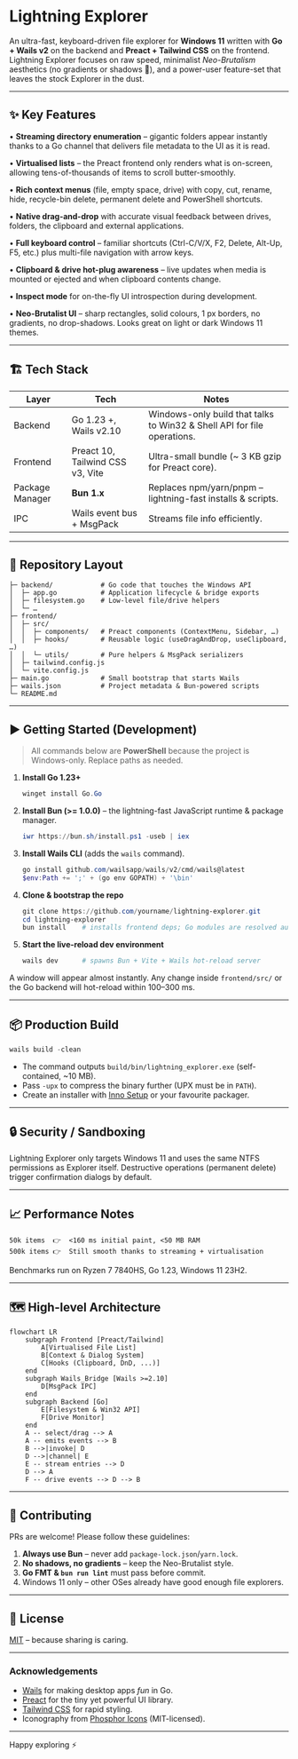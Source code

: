 # Lightning Explorer

An ultra-fast, keyboard-driven file explorer for **Windows 11** written with **Go + Wails v2** on the backend and **Preact + Tailwind CSS** on the frontend. Lightning Explorer focuses on raw speed, minimalist *Neo-Brutalism* aesthetics (no gradients or shadows 🚫), and a power-user feature-set that leaves the stock Explorer in the dust.

---

## ✨ Key Features

• **Streaming directory enumeration** – gigantic folders appear instantly thanks to a Go channel that delivers file metadata to the UI as it is read.

• **Virtualised lists** – the Preact frontend only renders what is on-screen, allowing tens-of-thousands of items to scroll butter-smoothly.

• **Rich context menus** (file, empty space, drive) with copy, cut, rename, hide, recycle-bin delete, permanent delete and PowerShell shortcuts.

• **Native drag-and-drop** with accurate visual feedback between drives, folders, the clipboard and external applications.

• **Full keyboard control** – familiar shortcuts (Ctrl-C/V/X, F2, Delete, Alt-Up, F5, etc.) plus multi-file navigation with arrow keys.

• **Clipboard & drive hot-plug awareness** – live updates when media is mounted or ejected and when clipboard contents change.

• **Inspect mode** for on-the-fly UI introspection during development.

• **Neo-Brutalist UI** – sharp rectangles, solid colours, 1 px borders, no gradients, no drop-shadows. Looks great on light or dark Windows 11 themes.

---

## 🏗️ Tech Stack

| Layer | Tech | Notes |
|-------|------|-------|
| Backend | Go 1.23 +, Wails v2.10 | Windows-only build that talks to Win32 & Shell API for file operations. |
| Frontend | Preact 10, Tailwind CSS v3, Vite | Ultra-small bundle (~ 3 KB gzip for Preact core). |
| Package Manager | **Bun 1.x** | Replaces npm/yarn/pnpm – lightning-fast installs & scripts. |
| IPC | Wails event bus + MsgPack | Streams file info efficiently. |

---

## 📂 Repository Layout

```
├─ backend/            # Go code that touches the Windows API
│  ├─ app.go           # Application lifecycle & bridge exports
│  ├─ filesystem.go    # Low-level file/drive helpers
│  └─ …
├─ frontend/
│  ├─ src/
│  │  ├─ components/   # Preact components (ContextMenu, Sidebar, …)
│  │  ├─ hooks/        # Reusable logic (useDragAndDrop, useClipboard, …)
│  │  └─ utils/        # Pure helpers & MsgPack serializers
│  ├─ tailwind.config.js
│  └─ vite.config.js
├─ main.go             # Small bootstrap that starts Wails
├─ wails.json          # Project metadata & Bun-powered scripts
└─ README.md
```

---

## ▶️ Getting Started (Development)

> All commands below are **PowerShell** because the project is Windows-only. Replace paths as needed.

1. **Install Go 1.23+**
   ```powershell
   winget install Go.Go
   ```

2. **Install Bun (>= 1.0.0)** – the lightning-fast JavaScript runtime & package manager.
   ```powershell
   iwr https://bun.sh/install.ps1 -useb | iex
   ```

3. **Install Wails CLI** (adds the `wails` command).
   ```powershell
   go install github.com/wailsapp/wails/v2/cmd/wails@latest
   $env:Path += ';' + (go env GOPATH) + '\bin'
   ```

4. **Clone & bootstrap the repo**
   ```powershell
   git clone https://github.com/yourname/lightning-explorer.git
   cd lightning-explorer
   bun install    # installs frontend deps; Go modules are resolved automatically
   ```

5. **Start the live-reload dev environment**
   ```powershell
   wails dev      # spawns Bun + Vite + Wails hot-reload server
   ```

A window will appear almost instantly. Any change inside `frontend/src/` or the Go backend will hot-reload within 100–300 ms.

---

## 📦 Production Build

```powershell
wails build -clean
```

* The command outputs `build/bin/lightning_explorer.exe` (self-contained, ~10 MB).
* Pass `-upx` to compress the binary further (UPX must be in `PATH`).
* Create an installer with [Inno Setup](https://jrsoftware.org/isinfo.php) or your favourite packager.

---

## 🔒 Security / Sandboxing

Lightning Explorer only targets Windows 11 and uses the same NTFS permissions as Explorer itself. Destructive operations (permanent delete) trigger confirmation dialogs by default.

---

## 📈 Performance Notes

```
50k items  👉  <160 ms initial paint, <50 MB RAM
500k items 👉  Still smooth thanks to streaming + virtualisation
```

Benchmarks run on Ryzen 7 7840HS, Go 1.23, Windows 11 23H2.

---

## 🗺️  High-level Architecture

```mermaid
flowchart LR
    subgraph Frontend [Preact/Tailwind]
        A[Virtualised File List]
        B[Context & Dialog System]
        C[Hooks (Clipboard, DnD, ...)]
    end
    subgraph Wails_Bridge [Wails >=2.10]
        D[MsgPack IPC]
    end
    subgraph Backend [Go]
        E[Filesystem & Win32 API]
        F[Drive Monitor]
    end
    A -- select/drag --> A
    A -- emits events --> B
    B -->|invoke| D
    D -->|channel| E
    E -- stream entries --> D
    D --> A
    F -- drive events --> D --> B
```

---

## 🤝 Contributing

PRs are welcome! Please follow these guidelines:

1. **Always use Bun** – never add `package-lock.json`/`yarn.lock`.
2. **No shadows, no gradients** – keep the Neo-Brutalist style.
3. **Go FMT & `bun run lint`** must pass before commit.
4. Windows 11 only – other OSes already have good enough file explorers.

---

## 📜 License

[MIT](LICENSE) – because sharing is caring.

---

### Acknowledgements

* [Wails](https://wails.io/) for making desktop apps *fun* in Go.
* [Preact](https://preactjs.com/) for the tiny yet powerful UI library.
* [Tailwind CSS](https://tailwindcss.com/) for rapid styling.
* Iconography from [Phosphor Icons](https://phosphoricons.com/) (MIT-licensed).

---

Happy exploring ⚡ 